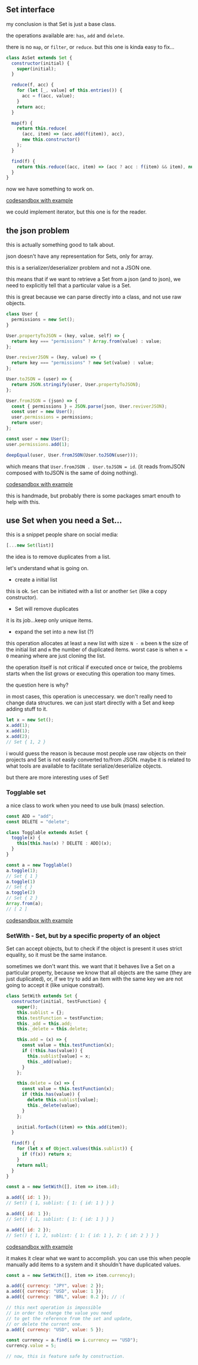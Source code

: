 ## Set interface

my conclusion is that Set is just a base class.

the operations available are: `has`, `add` and `delete`.

there is no `map`, or `filter`, or `reduce`.
but this one is kinda easy to fix...

```js
class AsSet extends Set {
  constructor(initial) {
	super(initial);
  }

  reduce(f, acc) {
	for (let [_, value] of this.entries()) {
	  acc = f(acc, value);
	}
	return acc;
  }

  map(f) {
	return this.reduce(
	  (acc, item) => (acc.add(f(item)), acc),
	  new this.constructor()
	);
  }

  find(f) {
	return this.reduce((acc, item) => (acc ? acc : f(item) && item), null);
  }
}
```

now we have something to work on.


[codesandbox with example](https://codesandbox.io/p/sandbox/quizzical-haze-qfyxow?file=%2Findex.js)

we could implement iterator, but this one is for the reader.

## the json problem

this is actually something good to talk about.

json doesn't have any representation for Sets,
only for array.

this is a serializer/deserializer problem and not a JSON one.

this means that if we want to retrieve a Set from a json (and to json),
we need to explicitly tell that a particular value is a Set.

this is great because we can parse directly into a class,
and not use raw objects.

```js
class User {
  permissions = new Set();
}

User.propertyToJSON = (key, value, self) => {
  return key === "permissions" ? Array.from(value) : value;
};

User.reviverJSON = (key, value) => {
  return key === "permissions" ? new Set(value) : value;
};

User.toJSON = (user) => {
  return JSON.stringify(user, User.propertyToJSON);
};

User.fromJSON = (json) => {
  const { permissions } = JSON.parse(json, User.reviverJSON);
  const user = new User();
  user.permissions = permissions;
  return user;
};

const user = new User();
user.permissions.add(1);

deepEqual(user, User.fromJSON(User.toJSON(user)));
```

which means that `User.fromJSON . User.toJSON = id`.
(it reads fromJSON composed with toJSON
is the same of doing nothing).

[codesandbox with example](https://codesandbox.io/p/sandbox/weird-ideas-with-sets-forked-5mgurt?file=%2Findex.js)


this is handmade, but probably there is some packages smart enouth
to help with this.


## use Set when you need a Set...

this is a snippet people share on social media:

```js
[...new Set(list)]
```

the idea is to remove duplicates from a list.

let's understand what is going on.

- create a initial list

this is ok. `Set` can be initiated with a list or another `Set`
(like a copy constructor).

- Set will remove duplicates

it is its job...keep only unique items.

- expand the set into a new list (?)

this operation allocates at least a new list with size `N - m`
been `N` the size of the initial list and `m` the number of duplicated
items. worst case is when `m = 0` meaning where are just cloning the list.

the operation itself is not critical if executed once or twice,
the problems starts when the list grows or executing this operation
too many times.

the question here is why?

in most cases, this operation is uneccessary. we don't really need
to change data structures. we can just start directly with a Set
and keep adding stuff to it.

```js
let x = new Set();
x.add(1);
x.add(1);
x.add(2);
// Set { 1, 2 }
```

i would guess the reason is because most people use raw objects
on their projects and Set is not easily converted to/from JSON.
maybe it is related to what tools are available to facilitate
serialize/deserialize objects.

but there are more interesting uses of Set!

### Togglable set

a nice class to work when you need to use bulk (mass) selection.

```js
const ADD = "add";
const DELETE = "delete";

class Togglable extends AsSet {
  toggle(x) {
	this[this.has(x) ? DELETE : ADD](x);
  }
}

const a = new Togglable()
a.toggle(1);
// Set { 1 }
a.toggle(1)
// Set { }
a.toggle(2)
// Set { 2 }
Array.from(a);
// [ 2 ]
```

[codesandbox with example](https://codesandbox.io/p/sandbox/togglable-set-p0vbf1?file=%2Findex.js)

### SetWith - Set, but by a specific property of an object

Set can accept objects, but to check if the object is present
it uses strict equality, so it must be the same instance.

sometimes we don't want this. we want that it behaves live a Set
on a particular property, because we know that all objects are the same
(they are just duplicated), or, if we try to add an item with the same key
we are not going to accept it (like unique constrait).

```js
class SetWith extends Set {
  constructor(initial, testFunction) {
	super();
	this.sublist = {};
	this.testFunction = testFunction;
	this._add = this.add;
	this._delete = this.delete;

	this.add = (x) => {
	  const value = this.testFunction(x);
	  if (!this.has(value)) {
		this.sublist[value] = x;
		this._add(value);
	  }
	};

	this.delete = (x) => {
	  const value = this.testFunction(x);
	  if (this.has(value)) {
		delete this.sublist[value];
		this._delete(value);
	  }
	};

	initial.forEach((item) => this.add(item));
  }

  find(f) {
	for (let x of Object.values(this.sublist)) {
	  if (f(x)) return x;
	}
	return null;
  }
}

const a = new SetWith([], item => item.id);

a.add({ id: 1 });
// Set() { 1, sublist: { 1: { id: 1 } } }

a.add({ id: 1 });
// Set() { 1, sublist: { 1: { id: 1 } } }

a.add({ id: 2 });
// Set() { 1, 2, sublist: { 1: { id: 1 }, 2: { id: 2 } } }
```

[codesandbox with example](https://codesandbox.io/p/sandbox/setwith-a-set-but-by-an-object-property-3cp1wv?file=%2Findex.js)

it makes it clear what we want to accomplish. you can use this
when people manually add items to a system and it shouldn't have
duplicated values.

```js
const a = new SetWith([], item => item.currency);

a.add({ currency: "JPY", value: 2 });
a.add({ currency: "USD", value: 1 });
a.add({ currency: "BRL", value: 0.2 }); // :(

// this next operation is impossible
// in order to change the value you need
// to get the reference from the set and update,
// or delete the current one.
a.add({ currency: "USD", value: 5 });

const currency = a.find(i => i.currency == "USD");
currency.value = 5;

// now, this is feature safe by construction.
```
